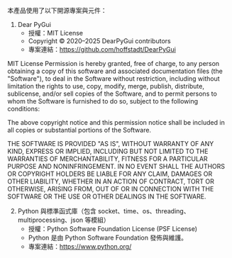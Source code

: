 本產品使用了以下開源專案與元件：

1. Dear PyGui
    - 授權：MIT License
    - Copyright © 2020–2025 DearPyGui contributors
    - 專案連結：https://github.com/hoffstadt/DearPyGui

MIT License
Permission is hereby granted, free of charge, to any person obtaining a copy
of this software and associated documentation files (the "Software"), to deal
in the Software without restriction, including without limitation the rights
to use, copy, modify, merge, publish, distribute, sublicense, and/or sell
copies of the Software, and to permit persons to whom the Software is
furnished to do so, subject to the following conditions:

The above copyright notice and this permission notice shall be included in all
copies or substantial portions of the Software.

THE SOFTWARE IS PROVIDED "AS IS", WITHOUT WARRANTY OF ANY KIND, EXPRESS OR
IMPLIED, INCLUDING BUT NOT LIMITED TO THE WARRANTIES OF MERCHANTABILITY,
FITNESS FOR A PARTICULAR PURPOSE AND NONINFRINGEMENT. IN NO EVENT SHALL THE
AUTHORS OR COPYRIGHT HOLDERS BE LIABLE FOR ANY CLAIM, DAMAGES OR OTHER
LIABILITY, WHETHER IN AN ACTION OF CONTRACT, TORT OR OTHERWISE, ARISING FROM,
OUT OF OR IN CONNECTION WITH THE SOFTWARE OR THE USE OR OTHER DEALINGS IN THE
SOFTWARE.



2. Python 與標準函式庫（包含 socket、time、os、threading、multiprocessing、json 等模組）
    - 授權：Python Software Foundation License (PSF License)
    - Python 是由 Python Software Foundation 發佈與維護。
    - 專案連結：https://www.python.org/

